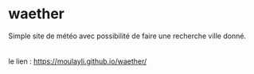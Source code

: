 # waether
Simple site de météo avec possibilité de faire une recherche ville donné.
<br><br><br>
le lien : <a hidden='true' href="https://moulayli.github.io/waether/"> https://moulayli.github.io/waether/ </a>

